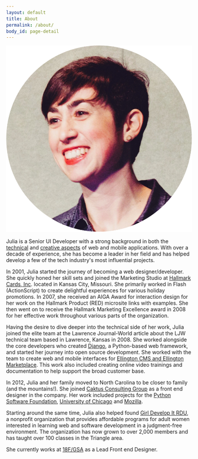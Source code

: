 ```yaml
---
layout: default
title: About
permalink: /about/
body_id: page-detail
---
```

<img src="/assets/images/julia-elman.png" alt="Julia Elman" class="profile">

<p>Julia is a Senior UI Developer with a strong background in both the <a href="https://github.com/juliaelman/">technical</a> and <a href="https://dribbble.com/juliaelman/">creative aspects</a> of web and mobile applications. With over a decade of experience, she has become a leader in her field and has helped develop a few of the tech industry's most influential projects.</p>


<p>In 2001, Julia started the journey of becoming a web designer/developer. She quickly honed her skill sets and joined the Marketing Studio at <a href="https://www.hallmark.com/" target="_blank">Hallmark Cards, Inc</a>. located in Kansas City, Missouri. She primarily worked in Flash (ActionScript) to create delightful experiences for various holiday promotions. In 2007, she received an AIGA Award for interaction design for her work on the Hallmark Product (RED) microsite links with examples. She then went on to receive the Hallmark Marketing Excellence award in 2008 for her effective work throughout various parts of the organization.</p>

<p>Having the desire to dive deeper into the technical side of her work, Julia joined the elite team at the Lawrence Journal-World article about the LJW technical team based in Lawrence, Kansas in 2008. She worked alongside the core developers who created <a href="https://djangoproject.com/" target="_blank">Django</a>, a Python-based web framework, and started her journey into open source development. She worked with the team to create web and mobile interfaces for <a href="http://www.ellingtoncms.com/" target="_blank">Ellington CMS and Ellington Marketplace</a>. This work also included creating online video trainings and documentation to help support the broad customer base.</p>

<p>In 2012, Julia and her family moved to North Carolina to be closer to family (and the mountains!). She joined <a href="https://caktusgroup.com/">Caktus Consulting Group</a> as a front end designer in the company. Her work included projects for the <a href="https://www.python.org/psf/" target="_blank">Python Software Foundation</a>, <a href="http://www.uchicago.edu/" target="_blank">University of Chicago</a> and <a href="https://www.mozilla.org/en-US/" target="_blank">Mozilla</a>.</p>

<p>Starting around the same time, Julia also helped found <a href="https://www.girldevelopit.com/chapters/raleigh-durham" target="_blank">Girl Develop It RDU</a>, a nonprofit organization that provides affordable programs for adult women interested in learning web and software development in a judgment-free environment. The organization has now grown to over 2,000 members and has taught over 100 classes in the Triangle area.</p>

<p>She currently works at <a href="https://18f.gsa.gov/" target="_blank">18F/GSA</a> as a Lead Front end Designer.</p>